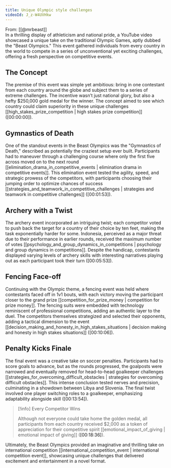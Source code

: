 ```yaml
---
title: Unique Olympic style challenges
videoId: J_z-W4UVHkw
---
```


From: [[@mrbeast]] <br/> 
In a thrilling display of athleticism and national pride, a YouTube video showcased a unique take on the traditional Olympic Games, aptly dubbed the "Beast Olympics." This event gathered individuals from every country in the world to compete in a series of unconventional yet exciting challenges, offering a fresh perspective on competitive events.

## The Concept

The premise of this event was simple yet ambitious: bring in one contestant from each country around the globe and subject them to a series of extreme challenges. The incentive wasn’t just national glory, but also a hefty $250,000 gold medal for the winner. The concept aimed to see which country could claim superiority in these unique challenges [[high_stakes_prize_competition | high stakes prize competition]] (<a class="yt-timestamp" data-t="00:00:00">[00:00:00]</a>).

## Gymnastics of Death

One of the standout events in the Beast Olympics was the "Gymnastics of Death," described as potentially the craziest setup ever built. Participants had to maneuver through a challenging course where only the first five across moved on to the next round [[elimination_drama_in_competitive_events | elimination drama in competitive events]]. This elimination event tested the agility, speed, and strategic prowess of the competitors, with participants choosing their jumping order to optimize chances of success [[strategies_and_teamwork_in_competitive_challenges | strategies and teamwork in competitive challenges]] (<a class="yt-timestamp" data-t="00:01:53">[00:01:53]</a>).

## Archery with a Twist

The archery event incorporated an intriguing twist; each competitor voted to push back the target for a country of their choice by ten feet, making the task exponentially harder for some. Indonesia, perceived as a major threat due to their performance in earlier rounds, received the maximum number of votes [[psychology_and_group_dynamics_in_competitions | psychology and group dynamics in competitions]]. Despite the handicap, contestants displayed varying levels of archery skills with interesting narratives playing out as each participant took their turn (<a class="yt-timestamp" data-t="00:05:53">[00:05:53]</a>).

## Fencing Face-off

Continuing with the Olympic theme, a fencing event was held where contestants faced off in 1v1 bouts, with each victory moving the participant closer to the grand prize [[competition_for_prize_money | competition for prize money]]. The fencing suits were embedded with technology reminiscent of professional competitions, adding an authentic layer to the duel. The competitors themselves strategized and selected their opponents, adding a tactical dimension to the event [[decision_making_and_honesty_in_high_stakes_situations | decision making and honesty in high stakes situations]] (<a class="yt-timestamp" data-t="00:10:06">[00:10:06]</a>).

## Penalty Kicks Finale

The final event was a creative take on soccer penalties. Participants had to score goals to advance, but as the rounds progressed, the goalposts were narrowed and eventually removed for head-to-head goalkeeper challenges [[strategies_for_overcoming_difficult_obstacles | strategies for overcoming difficult obstacles]]. This intense conclusion tested nerves and precision, culminating in a showdown between Libya and Slovenia. The final twist involved one player switching roles to a goalkeeper, emphasizing adaptability alongside skill (<a class="yt-timestamp" data-t="00:13:54">[00:13:54]</a>).

> [!info] Every Competitor Wins
>
> Although not everyone could take home the golden medal, all participants from each country received $2,000 as a token of appreciation for their competitive spirit [[emotional_impact_of_giving | emotional impact of giving]] (<a class="yt-timestamp" data-t="00:18:36">[00:18:36]</a>).

Ultimately, the Beast Olympics provided an imaginative and thrilling take on international competition [[international_competition_event | international competition event]], showcasing unique challenges that delivered excitement and entertainment in a novel format.